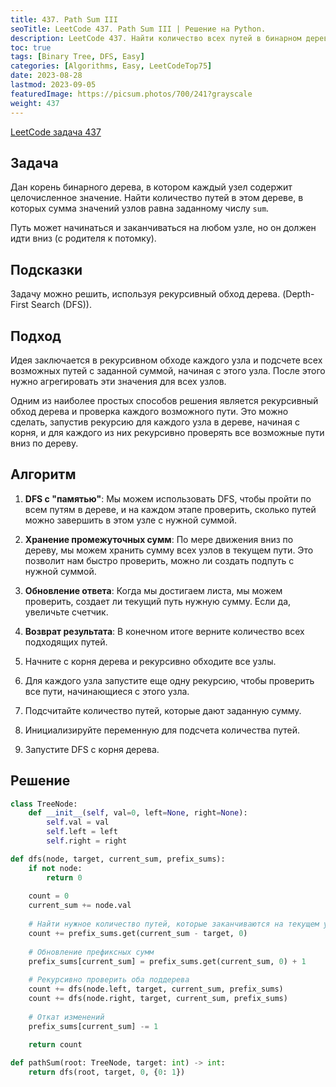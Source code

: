 ```yaml
---
title: 437. Path Sum III
seoTitle: LeetCode 437. Path Sum III | Решение на Python.
description: LeetCode 437. Найти количество всех путей в бинарном дереве, которые суммируются в определенное число. Разбор задачи.
toc: true
tags: [Binary Tree, DFS, Easy]
categories: [Algorithms, Easy, LeetCodeTop75]
date: 2023-08-28
lastmod: 2023-09-05
featuredImage: https://picsum.photos/700/241?grayscale
weight: 437
---
```


[LeetCode задача 437](<https://leetcode.com/problems/path-sum-iii/>)

## Задача

Дан корень бинарного дерева, в котором каждый узел содержит целочисленное значение. Найти количество путей в этом дереве, в которых сумма значений узлов равна заданному числу `sum`.

Путь может начинаться и заканчиваться на любом узле, но он должен идти вниз (с родителя к потомку).

## Подсказки

Задачу можно решить, используя рекурсивный обход дерева. (Depth-First Search (DFS)).

## Подход

Идея заключается в рекурсивном обходе каждого узла и подсчете всех возможных путей с заданной суммой, начиная с этого узла. После этого нужно агрегировать эти значения для всех узлов.

Одним из наиболее простых способов решения является рекурсивный обход дерева и проверка каждого возможного пути. Это можно сделать, запустив рекурсию для каждого узла в дереве, начиная с корня, и для каждого из них рекурсивно проверять все возможные пути вниз по дереву.

## Алгоритм

1. **DFS с "памятью"**: Мы можем использовать DFS, чтобы пройти по всем путям в дереве, и на каждом этапе проверить, сколько путей можно завершить в этом узле с нужной суммой.
2. **Хранение промежуточных сумм**: По мере движения вниз по дереву, мы можем хранить сумму всех узлов в текущем пути. Это позволит нам быстро проверить, можно ли создать подпуть с нужной суммой.
3. **Обновление ответа**: Когда мы достигаем листа, мы можем проверить, создает ли текущий путь нужную сумму. Если да, увеличьте счетчик.
4. **Возврат результата**: В конечном итоге верните количество всех подходящих путей.

1. Начните с корня дерева и рекурсивно обходите все узлы.
2. Для каждого узла запустите еще одну рекурсию, чтобы проверить все пути, начинающиеся с этого узла.
3. Подсчитайте количество путей, которые дают заданную сумму.

1. Инициализируйте переменную для подсчета количества путей.
2. Запустите DFS с корня дерева.

## Решение

```python
class TreeNode:
    def __init__(self, val=0, left=None, right=None):
        self.val = val
        self.left = left
        self.right = right

def dfs(node, target, current_sum, prefix_sums):
    if not node:
        return 0
    
    count = 0
    current_sum += node.val
    
    # Найти нужное количество путей, которые заканчиваются на текущем узле
    count += prefix_sums.get(current_sum - target, 0)
    
    # Обновление префиксных сумм
    prefix_sums[current_sum] = prefix_sums.get(current_sum, 0) + 1
    
    # Рекурсивно проверить оба поддерева
    count += dfs(node.left, target, current_sum, prefix_sums)
    count += dfs(node.right, target, current_sum, prefix_sums)
    
    # Откат изменений
    prefix_sums[current_sum] -= 1
    
    return count

def pathSum(root: TreeNode, target: int) -> int:
    return dfs(root, target, 0, {0: 1})
```
